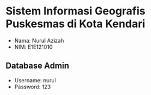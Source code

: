 # Sistem Informasi Geografis Puskesmas di Kota Kendari

- Nama: Nurul Azizah
- NIM: E1E121010

## Database Admin

- Username: nurul
- Password: 123
